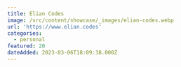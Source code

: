 ```yaml
---
title: Elian Codes
image: /src/content/showcase/_images/elian-codes.webp
url: 'https://www.elian.codes'
categories:
  - personal
featured: 20
dateAdded: 2023-03-06T18:09:38.000Z
---
```


